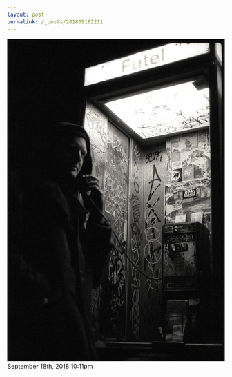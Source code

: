 ```yaml
---
layout: post
permalink: /_posts/201809182211
---
```


<img src="/images/blog/178237701494.jpg"/>

<div id="footer">
<span id="timestamp"> September 18th, 2018 10:11pm </span>
</div>
